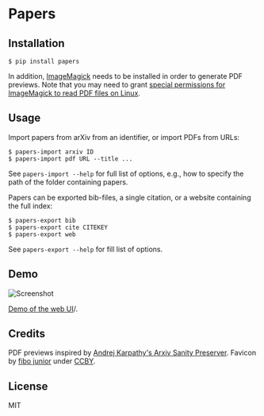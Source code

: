 # Papers

## Installation

```commandline
$ pip install papers
```

In addition, [ImageMagick](https://imagemagick.org/script/download.php) needs to be installed in order to generate PDF previews. Note that you may need to grant [special permissions for ImageMagick to read PDF files on Linux](https://cromwell-intl.com/open-source/pdf-not-authorized.html).


## Usage

Import papers from arXiv from an identifier, or import PDFs from URLs:
```commandline
$ papers-import arxiv ID
$ papers-import pdf URL --title ...
```

See `papers-import --help` for full list of options, e.g., how to specify the path of the folder containing papers.

Papers can be exported bib-files, a single citation, or a website containing the full index:

```
$ papers-export bib
$ papers-export cite CITEKEY
$ papers-export web
```

See `papers-export --help` for fill list of options.


## Demo

![Screenshot](https://raw.githubusercontent.com/jan-matthis/papers/master/screenshot.png)

[Demo of the web UI](https://papers-demo.netlify.app)/.


## Credits

PDF previews inspired by [Andrej Karpathy's Arxiv Sanity Preserver](http://www.arxiv-sanity.com/). Favicon by [fibo junior](https://thenounproject.com/term/literature/2273532/) under [CCBY](https://creativecommons.org/licenses/by/3.0/us/legalcode).


## License

MIT
